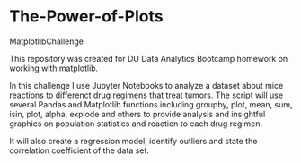 # The-Power-of-Plots
MatplotlibChallenge

This repository was created for DU Data Analytics Bootcamp homework on working with matplotlib.

In this challenge I use Jupyter Notebooks to analyze a dataset about mice reactions to differenct drug regimens that treat tumors. The script will use several Pandas and Matplotlib functions including groupby, plot, mean, sum, isin, plot, alpha, explode and others to provide analysis and insightful graphics on population statistics and reaction to each drug regimen.

It will also create a regression model, identify outliers and state the correlation coefficient of the data set.
